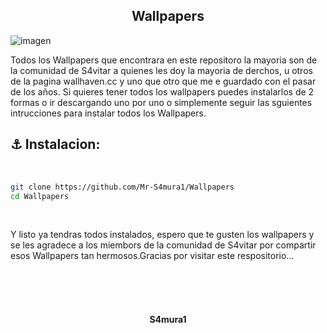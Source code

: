 <h2 align="center">Wallpapers</h2>

![imagen](https://github.com/Mr-S4mura1/Wallpapers/assets/113269686/d51600c0-7590-41ec-8fd9-1560902bc03d)

Todos los Wallpapers que encontrara en este repositoro la mayoria son de la comunidad de S4vitar a quienes les doy la mayoria de derchos, u otros de la pagina wallhaven.cc y uno que otro que me e guardado con el pasar de los años. Si quieres tener todos los wallpapers puedes instalarlos de 2 formas o ir descargando uno por uno o simplemente seguir las sguientes intrucciones para instalar todos los Wallpapers.

<h2 >⚓ Instalacion: </h2>

<br>

```sh
git clone https://github.com/Mr-S4mura1/Wallpapers 
cd Wallpapers
```
<br>

Y listo ya tendras todos instalados,  espero que te gusten los wallpapers y se les agradece a los miembors de la comunidad de S4vitar por compartir esos Wallpapers tan hermosos.Gracias por visitar este respositorio...

<br>
<br>
<br>
 <h4 align="center">S4mura1</h4>
